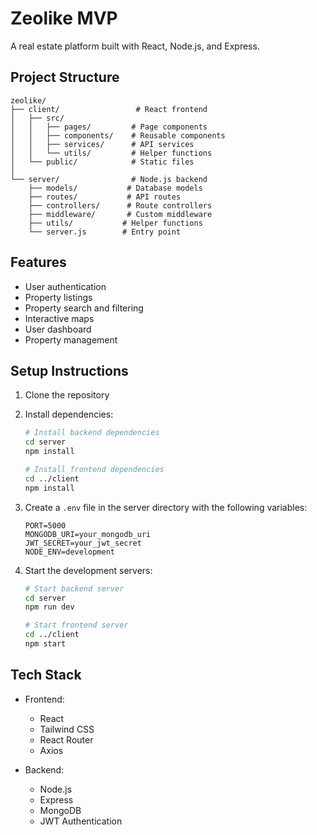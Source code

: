 # Zeolike MVP

A real estate platform built with React, Node.js, and Express.

## Project Structure

```
zeolike/
├── client/                 # React frontend
│   ├── src/
│   │   ├── pages/         # Page components
│   │   ├── components/    # Reusable components
│   │   ├── services/      # API services
│   │   └── utils/         # Helper functions
│   └── public/            # Static files
│
└── server/                # Node.js backend
    ├── models/           # Database models
    ├── routes/           # API routes
    ├── controllers/      # Route controllers
    ├── middleware/       # Custom middleware
    ├── utils/           # Helper functions
    └── server.js        # Entry point
```

## Features

- User authentication
- Property listings
- Property search and filtering
- Interactive maps
- User dashboard
- Property management

## Setup Instructions

1. Clone the repository
2. Install dependencies:
   ```bash
   # Install backend dependencies
   cd server
   npm install

   # Install frontend dependencies
   cd ../client
   npm install
   ```

3. Create a `.env` file in the server directory with the following variables:
   ```
   PORT=5000
   MONGODB_URI=your_mongodb_uri
   JWT_SECRET=your_jwt_secret
   NODE_ENV=development
   ```

4. Start the development servers:
   ```bash
   # Start backend server
   cd server
   npm run dev

   # Start frontend server
   cd ../client
   npm start
   ```

## Tech Stack

- Frontend:
  - React
  - Tailwind CSS
  - React Router
  - Axios

- Backend:
  - Node.js
  - Express
  - MongoDB
  - JWT Authentication 